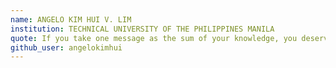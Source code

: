 ```yaml
---
name: ANGELO KIM HUI V. LIM 
institution: TECHNICAL UNIVERSITY OF THE PHILIPPINES MANILA 
quote: If you take one message as the sum of your knowledge, you deserve everything you'll get.
github_user: angelokimhui
---
```

